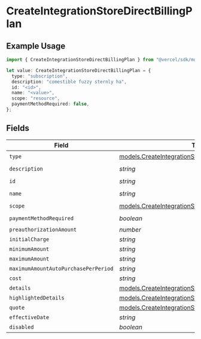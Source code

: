 # CreateIntegrationStoreDirectBillingPlan

## Example Usage

```typescript
import { CreateIntegrationStoreDirectBillingPlan } from "@vercel/sdk/models/createintegrationstoredirectop.js";

let value: CreateIntegrationStoreDirectBillingPlan = {
  type: "subscription",
  description: "comestible fuzzy sternly ha",
  id: "<id>",
  name: "<value>",
  scope: "resource",
  paymentMethodRequired: false,
};
```

## Fields

| Field                                                                                                                  | Type                                                                                                                   | Required                                                                                                               | Description                                                                                                            |
| ---------------------------------------------------------------------------------------------------------------------- | ---------------------------------------------------------------------------------------------------------------------- | ---------------------------------------------------------------------------------------------------------------------- | ---------------------------------------------------------------------------------------------------------------------- |
| `type`                                                                                                                 | [models.CreateIntegrationStoreDirectType](../models/createintegrationstoredirecttype.md)                               | :heavy_check_mark:                                                                                                     | N/A                                                                                                                    |
| `description`                                                                                                          | *string*                                                                                                               | :heavy_check_mark:                                                                                                     | N/A                                                                                                                    |
| `id`                                                                                                                   | *string*                                                                                                               | :heavy_check_mark:                                                                                                     | N/A                                                                                                                    |
| `name`                                                                                                                 | *string*                                                                                                               | :heavy_check_mark:                                                                                                     | N/A                                                                                                                    |
| `scope`                                                                                                                | [models.CreateIntegrationStoreDirectScope](../models/createintegrationstoredirectscope.md)                             | :heavy_check_mark:                                                                                                     | N/A                                                                                                                    |
| `paymentMethodRequired`                                                                                                | *boolean*                                                                                                              | :heavy_check_mark:                                                                                                     | N/A                                                                                                                    |
| `preauthorizationAmount`                                                                                               | *number*                                                                                                               | :heavy_minus_sign:                                                                                                     | N/A                                                                                                                    |
| `initialCharge`                                                                                                        | *string*                                                                                                               | :heavy_minus_sign:                                                                                                     | N/A                                                                                                                    |
| `minimumAmount`                                                                                                        | *string*                                                                                                               | :heavy_minus_sign:                                                                                                     | N/A                                                                                                                    |
| `maximumAmount`                                                                                                        | *string*                                                                                                               | :heavy_minus_sign:                                                                                                     | N/A                                                                                                                    |
| `maximumAmountAutoPurchasePerPeriod`                                                                                   | *string*                                                                                                               | :heavy_minus_sign:                                                                                                     | N/A                                                                                                                    |
| `cost`                                                                                                                 | *string*                                                                                                               | :heavy_minus_sign:                                                                                                     | N/A                                                                                                                    |
| `details`                                                                                                              | [models.CreateIntegrationStoreDirectDetails](../models/createintegrationstoredirectdetails.md)[]                       | :heavy_minus_sign:                                                                                                     | N/A                                                                                                                    |
| `highlightedDetails`                                                                                                   | [models.CreateIntegrationStoreDirectHighlightedDetails](../models/createintegrationstoredirecthighlighteddetails.md)[] | :heavy_minus_sign:                                                                                                     | N/A                                                                                                                    |
| `quote`                                                                                                                | [models.CreateIntegrationStoreDirectQuote](../models/createintegrationstoredirectquote.md)[]                           | :heavy_minus_sign:                                                                                                     | N/A                                                                                                                    |
| `effectiveDate`                                                                                                        | *string*                                                                                                               | :heavy_minus_sign:                                                                                                     | N/A                                                                                                                    |
| `disabled`                                                                                                             | *boolean*                                                                                                              | :heavy_minus_sign:                                                                                                     | N/A                                                                                                                    |